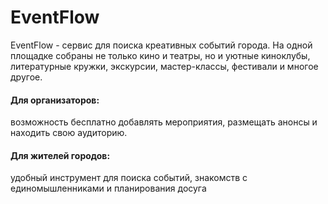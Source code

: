 # EventFlow
EventFlow - сервис для поиска креативных событий города. На одной площадке собраны не только кино и театры, но и уютные киноклубы, литературные кружки, экскурсии, мастер-классы, фестивали и многое другое. 

#### Для организаторов:
возможность бесплатно добавлять мероприятия, размещать анонсы и находить свою аудиторию.
#### Для жителей городов:
удобный инструмент для поиска событий, знакомств с единомышленниками и планирования досуга
